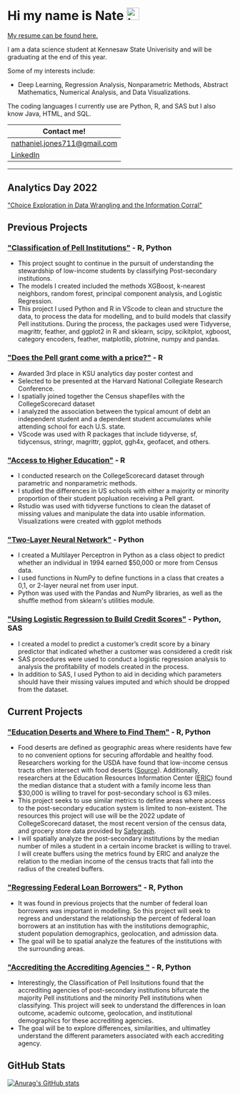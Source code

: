 # Hi my name is Nate <img src="https://user-images.githubusercontent.com/1303154/88677602-1635ba80-d120-11ea-84d8-d263ba5fc3c0.gif" width="28px" alt="hi">

[My resume can be found here.](Nathaniel.Jones.Resume2022.pdf)

I am a data science student at Kennesaw State Univerisity and will be graduating at the end of this year.   

Some of my interests include:
 * Deep Learning, Regression Analysis, Nonparametric Methods, Abstract Mathematics, Numerical Analysis, and Data Visualizations.  

The coding languages I currently use are Python, R, and SAS but I also know Java, HTML, and SQL.

| Contact me! |
|  ----------- |
| nathaniel.jones711@gmail.com |
| [LinkedIn](https://www.linkedin.com/in/nathaniel-jones-4bb52a82/) |

------------------------------------------------------------------------------------------------

## Analytics Day 2022
["Choice Exploration in Data Wrangling and the Information Corral"](https://github.com/njones738/njones738/blob/master/Nathaniel.Jones.Analytics.Day.PosterSPRING2022.pdf)

## Previous Projects
### ["Classification of Pell Institutions"](https://github.com/njones738/Classification-of-Pell-Institutions) - R, Python
* This project sought to continue in the pursuit of understanding the stewardship of low-income students by classifying Post-secondary institutions. 
* The models I created included the methods XGBoost, k-nearest neighbors, random forest, principal component analysis, and Logistic Regression.
* This project I used Python and R in VScode to clean and structure the data, to process the data for modelling, and to build models that classify Pell institutions. During the process, the packages used were Tidyverse, magrittr, feather, and ggplot2 in R and sklearn, scipy, scikitplot, xgboost, category encoders, feather, matplotlib, plotnine, numpy and pandas.

### ["Does the Pell grant come with a price?"](https://github.com/njones738/Does-the-Pell-grant-come-with-a-price-) - R
* Awarded 3rd place in KSU analytics day poster contest and 
* Selected to be presented at the Harvard National Collegiate Research Conference.
* I spatially joined together the Census shapefiles with the CollegeScorecard dataset 
* I analyzed the association between the typical amount of debt an independent student and a dependent student accumulates while attending school for each U.S. state.
* VScode was used with R packages that include tidyverse, sf, tidycensus, stringr, magrittr, ggplot, ggh4x, geofacet, and others.

### ["Access to Higher Education"](https://github.com/njones738/Access-to-Higher-Education) - R
* I conducted research on the CollegeScorecard dataset through parametric and nonparametric methods.  
* I studied the differences in US schools with either a majority or minority proportion of their student popluation receiving a Pell grant.
* Rstudio was used with tidyverse functions to clean the dataset of missing values and manipulate the data into usable information. Visualizations were created with ggplot methods

### ["Two-Layer Neural Network"](https://github.com/njones738/2L_NN) - Python
* I created a Multilayer Perceptron in Python as a class object to predict
whether an individual in 1994 earned $50,000 or more from Census data.
* I used functions in NumPy to define functions in a class that creates a 0,1, or
2-layer neural net from user input.
* Python was used with the Pandas and NumPy libraries, as well as the shuffle method from sklearn's utilities module.

### ["Using Logistic Regression to Build Credit Scores"](https://github.com/njones738/Using-Logistic-Regression-to-Build-Credit-Scores) - Python, SAS
* I created a model to predict a customer’s credit score by a binary predictor that
indicated whether a customer was considered a credit risk
* SAS procedures were used to conduct a logistic regression analysis to analysis
the profitability of models created in the process.
* In addition to SAS, I used Python to aid in deciding which parameters should have their missing values imputed and which should be dropped from the dataset.

## Current Projects
### ["Education Deserts and Where to Find Them"]() - R, Python
* Food deserts are defined as geographic areas where residents have few to no convenient options for securing affordable and healthy food. Researchers working for the USDA have found that low-income census tracts often intersect with food deserts ([Source](https://www.ers.usda.gov/data-products/food-access-research-atlas/documentation/)). Additionally, researchers at the Education Resources Information Center ([ERIC](https://files.eric.ed.gov/fulltext/EJ838811.pdf)) found the median distance that a student with a family income less than $30,000 is willing to travel for post-secondary school is 63 miles.
* This project seeks to use similar metrics to define areas where access to the post-secondary education system is limited to non-existent. The resources this project will use will be the 2022 update of CollegeScorecard dataset, the most recent version of the census data, and grocery store data provided by [Safegraph](https://www.safegraph.com/).
* I will spatially analyze the post-secondary institutions by the median number of miles a student in a certain income bracket is willing to travel. I will create buffers using the metrics found by ERIC and analyze the relation to the median income of the census tracts that fall into the radius of the created buffers.

### ["Regressing Federal Loan Borrowers"]() - R, Python
* It was found in previous projects that the number of federal loan borrowers was important in modelling. So this project will seek to regress and understand the relationship the percent of federal loan borrowers at an institution has with the institutions demographic, student population demographics, geolocation, and admission data.
* The goal will be to spatial analyze the features of the institutions with the surrounding areas. 

### ["Accrediting the Accrediting Agencies "]() - R, Python
* Interestingly, the Classification of Pell Insitutions found that the accrediting agencies of post-secondary institutions bifurcate the majority Pell institutions and the minority Pell institutions when classifying. This project will seek to understand the differences in loan outcome, academic outcome, geolocation, and institutional demographics for these accrediting agencies.   
* The goal will be to explore differences, similarities, and ultimatley understand the different parameters associated with each accrediting agency.

## GitHub Stats

[![Anurag's GitHub stats](https://github-readme-stats.vercel.app/api?username=njones738)](https://github.com/anuraghazra/github-readme-stats)
